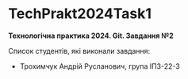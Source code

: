# TechPrakt2024Task1
**Технологічна практика 2024. Git. Завдання №2**

Список студентів, які виконали завдання:
* Трохимчук Андрій Русланович, група ІПЗ-22-3
